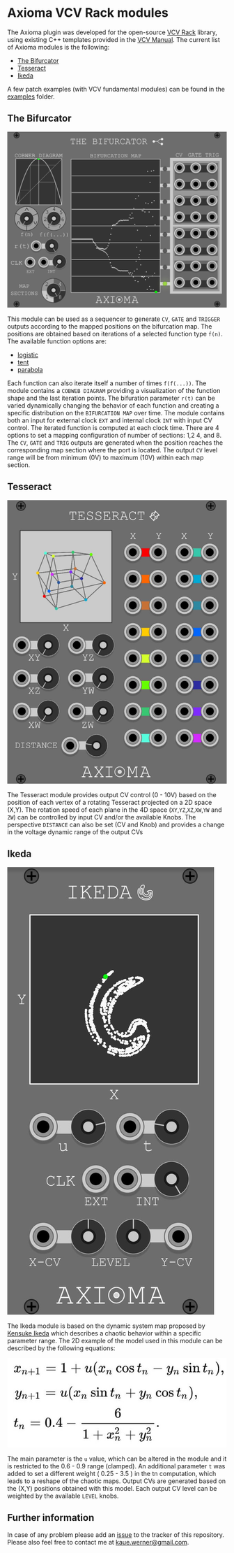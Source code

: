 # Axioma VCV Rack modules

The Axioma plugin was developed for the open-source [VCV Rack](https://vcvrack.com/) library, using existing C++ templates provided in the [VCV Manual](https://vcvrack.com/manual/PluginDevelopmentTutorial). The current list of Axioma modules is the following:

  - [The Bifurcator](#thebifurcator)
  - [Tesseract](#tesseract)
  - [Ikeda](#ikeda)

A few patch examples (with VCV fundamental modules) can be found in the [examples](https://github.com/kauewerner/Axioma/tree/main/examples) folder.

## <a name="thebifurcator"></a> The Bifurcator

![module screenshot](./doc/TheBifurcator.jpg)

This module can be used as a sequencer to generate `CV`, `GATE` and `TRIGGER` outputs according to the mapped positions on the bifurcation map. The positions are obtained based on iterations of a selected function type `f(n)`. The available function options are: 

- [logistic](https://en.wikipedia.org/wiki/Logistic_map) 
- [tent](https://en.wikipedia.org/wiki/Tent_map)
- [parabola](https://en.wikipedia.org/wiki/Parabola)

Each function can also iterate itself a number of times `f(f(...))`. The module contains a `COBWEB DIAGRAM` providing a visualization of the function shape and the last iteration points. The bifuration parameter `r(t)` can be varied dynamically changing the behavior of each function and creating a specific distribution on the `BIFURCATION MAP` over time. The module contains both an input for external clock `EXT` and internal clock `INT` with input CV control. The iterated function is computed at each clock time. There are 4 options to set a mapping configuration of number of sections: 1,2 4, and 8. The `CV`, `GATE` and `TRIG` outputs are generated when the position reaches the corresponding map section where the port is located. The output `CV` level range will be from minimum (0V) to maximum (10V) within each map section.

## <a name="tesseract"></a> Tesseract

![module screenshot](./doc/Tesseract.jpg)

The Tesseract module provides output CV control (0 - 10V) based on the position of each vertex of a rotating Tesseract projected on a 2D space (X,Y). The rotation speed of each plane in the 4D space (`XY`,`YZ`,`XZ`,`XW`,`YW` and `ZW`) can be controlled by input CV and/or the available Knobs. The perspective `DISTANCE` can also be set (CV and Knob) and provides a change in the voltage dynamic range of the output CVs

## <a name="ikeda"></a> Ikeda

![module screenshot](./doc/Ikeda.jpg)

The Ikeda module is based on the dynamic system map proposed by [Kensuke Ikeda](https://en.wikipedia.org/wiki/Ikeda_map) which describes a chaotic behavior within a specific parameter range. The 2D example of the model used in this module can be described by the following equations:

![module screenshot](./doc/equationIkeda.jpg)

The main parameter is the `u` value, which can be altered in the module and it is restricted to the 0.6 - 0.9 range (clamped). An additional parameter `t` was added to set a different weight ( 0.25 - 3.5 ) in the tn computation, which leads to a reshape of the chaotic maps. Output CVs are generated based on the (X,Y) positions obtained with this model. Each output CV level can be weighted by the available `LEVEL` knobs.


## Further information

In case of any problem please add an [issue](https://github.com/kauewerner/Axioma/issues) to the tracker of this repository. Please also feel free to contact me at kaue.werner@gmail.com.  
